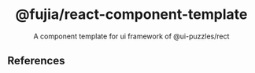 <div align="center">
  <a href="" target="_blank">
    <!-- <img alt="hammer logo" width="200" src="https://static-images-1305792369.cos.ap-shanghai.myqcloud.com/hammer.svg"/> -->
  </a>
</div>

<div align="center">
  <h1>@fujia/react-component-template</h1>
</div>

<div align="center">

A component template for ui framework of @ui-puzzles/rect

</div>

## References

